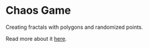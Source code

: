 # Chaos Game
Creating fractals with polygons and randomized points.

Read more about it [here](https://en.wikipedia.org/wiki/Chaos_game).